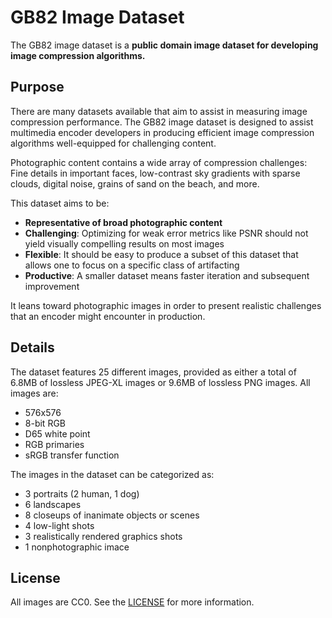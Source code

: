 # GB82 Image Dataset

The GB82 image dataset is a **public domain image dataset for developing image compression algorithms.**

## Purpose

There are many datasets available that aim to assist in measuring image compression performance. The GB82 image dataset is designed to assist multimedia encoder developers in producing efficient image compression algorithms well-equipped for challenging content.

Photographic content contains a wide array of compression challenges: Fine details in important faces, low-contrast sky gradients with sparse clouds, digital noise, grains of sand on the beach, and more.

This dataset aims to be:
- **Representative of broad photographic content**
- **Challenging**: Optimizing for weak error metrics like PSNR should not yield visually compelling results on most images
- **Flexible**: It should be easy to produce a subset of this dataset that allows one to focus on a specific class of artifacting
- **Productive**: A smaller dataset means faster iteration and subsequent improvement

It leans toward photographic images in order to present realistic challenges that an encoder might encounter in production.

## Details

The dataset features 25 different images, provided as either a total of 6.8MB of lossless JPEG-XL images or 9.6MB of lossless PNG images. All images are:
- 576x576
- 8-bit RGB
- D65 white point
- RGB primaries
- sRGB transfer function

The images in the dataset can be categorized as:
- 3 portraits (2 human, 1 dog)
- 6 landscapes
- 8 closeups of inanimate objects or scenes
- 4 low-light shots
- 3 realistically rendered graphics shots
- 1 nonphotographic imace

## License

All images are CC0. See the [LICENSE](LICENSE) for more information.
